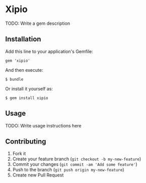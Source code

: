 # Xipio

TODO: Write a gem description

## Installation

Add this line to your application's Gemfile:

    gem 'xipio'

And then execute:

    $ bundle

Or install it yourself as:

    $ gem install xipio

## Usage

TODO: Write usage instructions here

## Contributing

1. Fork it
2. Create your feature branch (`git checkout -b my-new-feature`)
3. Commit your changes (`git commit -am 'Add some feature'`)
4. Push to the branch (`git push origin my-new-feature`)
5. Create new Pull Request
